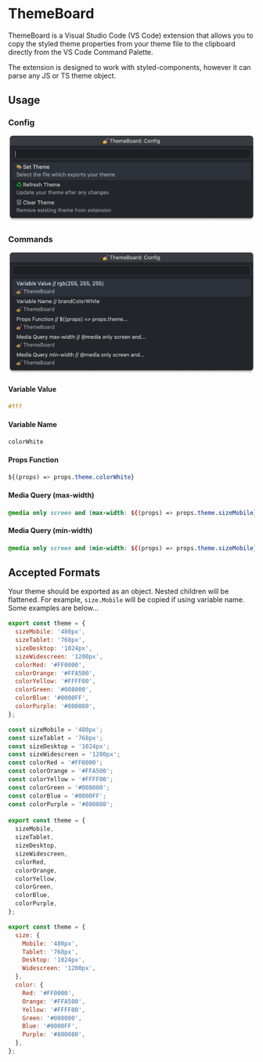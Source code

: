 # ThemeBoard

ThemeBoard is a Visual Studio Code (VS Code) extension that allows you to copy the styled theme properties from your theme file to the clipboard directly from the VS Code Command Palette.

The extension is designed to work with styled-components, however it can parse any JS or TS theme object.

## Usage

### Config

![ThemeBoard Config](resources/themeboardConfig.png)

### Commands

![ThemeBoard All](resources/themeboardAll.png)

#### Variable Value

```css
#fff
```

#### Variable Name

```css
colorWhite
```

#### Props Function

```css
${(props) => props.theme.colorWhite}
```

#### Media Query (max-width)

```css
@media only screen and (max-width: ${(props) => props.theme.sizeMobile}) {}
```

#### Media Query (min-width)

```css
@media only screen and (min-width: ${(props) => props.theme.sizeMobile}) {}
```

## Accepted Formats

Your theme should be exported as an object. Nested children will be flattened. For example, `size.Mobile` will be copied if using variable name. Some examples are below...

```js
export const theme = {
  sizeMobile: '480px',
  sizeTablet: '768px',
  sizeDesktop: '1024px',
  sizeWidescreen: '1200px',
  colorRed: '#FF0000',
  colorOrange: '#FFA500',
  colorYellow: '#FFFF00',
  colorGreen: '#008000',
  colorBlue: '#0000FF',
  colorPurple: '#800080',
};
```

```js
const sizeMobile = '480px';
const sizeTablet = '768px';
const sizeDesktop = '1024px';
const sizeWidescreen = '1200px';
const colorRed = '#FF0000';
const colorOrange = '#FFA500';
const colorYellow = '#FFFF00';
const colorGreen = '#008000';
const colorBlue = '#0000FF';
const colorPurple = '#800080';

export const theme = {
  sizeMobile,
  sizeTablet,
  sizeDesktop,
  sizeWidescreen,
  colorRed,
  colorOrange,
  colorYellow,
  colorGreen,
  colorBlue,
  colorPurple,
};
```

```js
export const theme = {
  size: {
    Mobile: '480px',
    Tablet: '768px',
    Desktop: '1024px',
    Widescreen: '1200px',
  },
  color: {
    Red: '#FF0000',
    Orange: '#FFA500',
    Yellow: '#FFFF00',
    Green: '#008000',
    Blue: '#0000FF',
    Purple: '#800080',
  },
};
```
